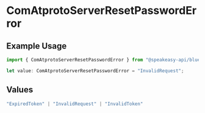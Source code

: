 # ComAtprotoServerResetPasswordError

## Example Usage

```typescript
import { ComAtprotoServerResetPasswordError } from "@speakeasy-api/bluesky/models/errors";

let value: ComAtprotoServerResetPasswordError = "InvalidRequest";
```

## Values

```typescript
"ExpiredToken" | "InvalidRequest" | "InvalidToken"
```
